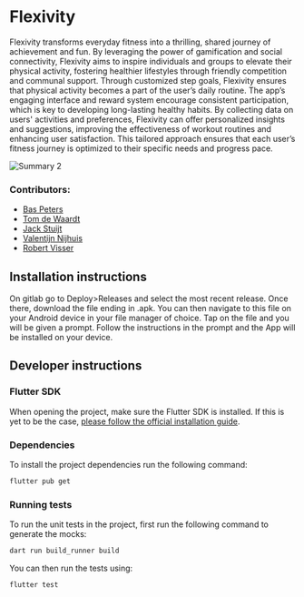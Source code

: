 # Flexivity

Flexivity transforms everyday fitness into a thrilling, shared journey of achievement and fun. By leveraging the power of gamification and social connectivity, Flexivity aims to inspire individuals and groups to elevate their physical activity, fostering healthier lifestyles through friendly competition and communal support.
Through customized step goals, Flexivity ensures that physical activity becomes a part of the user’s daily routine. The app’s engaging interface and reward system encourage consistent participation, which is key to developing long-lasting healthy habits.
By collecting data on users' activities and preferences, Flexivity can offer personalized insights and suggestions, improving the effectiveness of workout routines and enhancing user satisfaction. This tailored approach ensures that each user’s fitness journey is optimized to their specific needs and progress pace.

![Summary 2](https://github.com/BasPater/flexivity/assets/144136215/0c9f8713-02e3-49bf-a4da-55527c943b42)

### Contributors:
- [Bas Peters](https://github.com/BasPater)
- [Tom de Waardt](https://github.com/tomdewaardt)
- [Jack Stuijt](https://github.com/Coillenz)
- [Valentijn Nijhuis](https://github.com/Vaak09)
- [Robert Visser](https://github.com/LordVis)

## Installation instructions
On gitlab go to Deploy>Releases and select the most recent release. Once there, download the file ending in .apk. You can then navigate to this file on your Android device in your file manager of choice. Tap on the file and you will be given a prompt. Follow the instructions in the prompt and the App will be installed on your device.

## Developer instructions
### Flutter SDK
When opening the project, make sure the Flutter SDK is installed. If this is yet to be the case, [please follow the official installation guide](https://docs.flutter.dev/get-started/install).

### Dependencies
To install the project dependencies run the following command:
```bash
flutter pub get
```

### Running tests
To run the unit tests in the project, first run the following command to generate the mocks:
```bash
dart run build_runner build
```

You can then run the tests using:
```
flutter test
```
